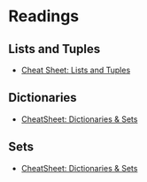 # Readings

## Lists and Tuples

- [Cheat Sheet: Lists and Tuples](./Readings/Cheat_Sheet-Lists_and_Tuples.md)

## Dictionaries

- [CheatSheet: Dictionaries & Sets](./Readings/Cheat_Sheet-Dictionaries_and_Sets.md)

## Sets

- [CheatSheet: Dictionaries & Sets](./Readings/Cheat_Sheet-Dictionaries_and_Sets.md)